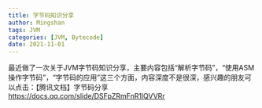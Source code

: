 ```yaml
---
title: 字节码知识分享
author: Mingshan
tags: JVM
categories: [JVM, Bytecode]
date: 2021-11-01
---
```


最近做了一次关于JVM字节码知识分享，主要内容包括“解析字节码”，“使用ASM操作字节码”，“字节码的应用”这三个方面，内容深度不是很深，感兴趣的朋友可以点击：【腾讯文档】字节码分享
https://docs.qq.com/slide/DSFpZRmFnR1lQVVRr
